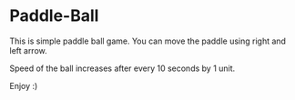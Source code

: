 # Paddle-Ball

This is simple paddle ball game. You can move the paddle using right and left arrow.

Speed of the ball increases after every 10 seconds by 1 unit.

Enjoy :)